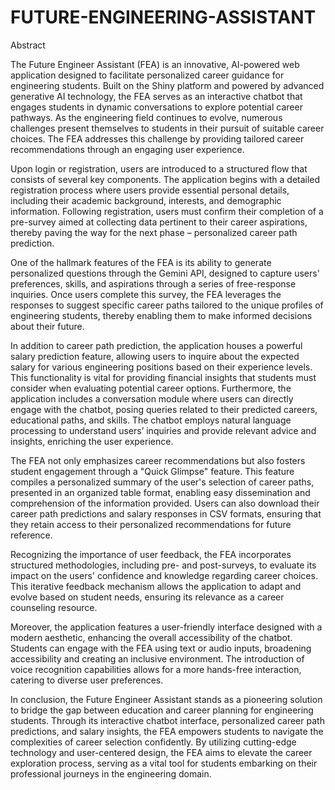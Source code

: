 # FUTURE-ENGINEERING-ASSISTANT
Abstract

The Future Engineer Assistant (FEA) is an innovative, AI-powered web application designed to facilitate personalized career guidance for engineering students. Built on the Shiny platform and powered by advanced generative AI technology, the FEA serves as an interactive chatbot that engages students in dynamic conversations to explore potential career pathways. As the engineering field continues to evolve, numerous challenges present themselves to students in their pursuit of suitable career choices. The FEA addresses this challenge by providing tailored career recommendations through an engaging user experience.

Upon login or registration, users are introduced to a structured flow that consists of several key components. The application begins with a detailed registration process where users provide essential personal details, including their academic background, interests, and demographic information. Following registration, users must confirm their completion of a pre-survey aimed at collecting data pertinent to their career aspirations, thereby paving the way for the next phase – personalized career path prediction.

One of the hallmark features of the FEA is its ability to generate personalized questions through the Gemini API, designed to capture users' preferences, skills, and aspirations through a series of free-response inquiries. Once users complete this survey, the FEA leverages the responses to suggest specific career paths tailored to the unique profiles of engineering students, thereby enabling them to make informed decisions about their future.

In addition to career path prediction, the application houses a powerful salary prediction feature, allowing users to inquire about the expected salary for various engineering positions based on their experience levels. This functionality is vital for providing financial insights that students must consider when evaluating potential career options. Furthermore, the application includes a conversation module where users can directly engage with the chatbot, posing queries related to their predicted careers, educational paths, and skills. The chatbot employs natural language processing to understand users’ inquiries and provide relevant advice and insights, enriching the user experience.

The FEA not only emphasizes career recommendations but also fosters student engagement through a "Quick Glimpse" feature. This feature compiles a personalized summary of the user's selection of career paths, presented in an organized table format, enabling easy dissemination and comprehension of the information provided. Users can also download their career path predictions and salary responses in CSV formats, ensuring that they retain access to their personalized recommendations for future reference.

Recognizing the importance of user feedback, the FEA incorporates structured methodologies, including pre- and post-surveys, to evaluate its impact on the users' confidence and knowledge regarding career choices. This iterative feedback mechanism allows the application to adapt and evolve based on student needs, ensuring its relevance as a career counseling resource.

Moreover, the application features a user-friendly interface designed with a modern aesthetic, enhancing the overall accessibility of the chatbot. Students can engage with the FEA using text or audio inputs, broadening accessibility and creating an inclusive environment. The introduction of voice recognition capabilities allows for a more hands-free interaction, catering to diverse user preferences.

In conclusion, the Future Engineer Assistant stands as a pioneering solution to bridge the gap between education and career planning for engineering students. Through its interactive chatbot interface, personalized career path predictions, and salary insights, the FEA empowers students to navigate the complexities of career selection confidently. By utilizing cutting-edge technology and user-centered design, the FEA aims to elevate the career exploration process, serving as a vital tool for students embarking on their professional journeys in the engineering domain.

